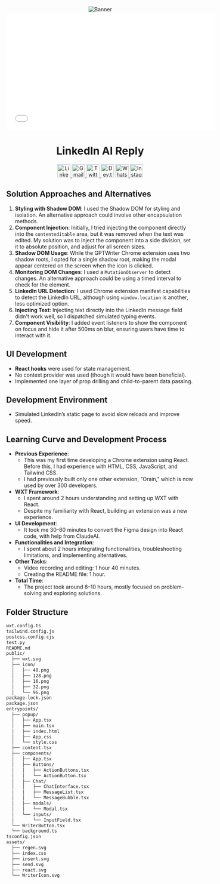 


<div align="center">
  <img src="media/banner.png" alt="Banner" />
</div>


<div align="center">
  <iframe width="560" height="315" src="media/working.mp4" frameborder="0" allowfullscreen></iframe>
</div>



<div align="center">
  <h1>LinkedIn AI Reply</h1>
  <a href="https://www.linkedin.com/in/karthikeyakollu/" target="_blank">
    <img src="https://img.shields.io/static/v1?message=LinkedIn&logo=linkedin&label=&color=0077B5&logoColor=white&labelColor=&style=flat" height="35" alt="LinkedIn logo" />
  </a>
  <a href="mailto:mail@karthikeyakollu.me" target="_blank">
    <img src="https://img.shields.io/static/v1?message=Gmail&logo=gmail&label=&color=D14836&logoColor=white&labelColor=&style=flat" height="35" alt="Gmail logo" />
  </a>
  <a href="https://twitter.com/karthikeya2412" target="_blank">
    <img src="https://img.shields.io/static/v1?message=Twitter&logo=twitter&label=&color=1DA1F2&logoColor=white&labelColor=&style=flat" height="35" alt="Twitter logo" />
  </a>
  <img src="https://img.shields.io/static/v1?message=dev.to&logo=dev.to&label=&color=0A0A0A&logoColor=white&labelColor=&style=flat" height="35" alt="Dev.to logo" />
  <a href="https://wa.me/+919346332404" target="_blank">
    <img src="https://img.shields.io/static/v1?message=Whatsapp&logo=whatsapp&label=&color=25D366&logoColor=white&labelColor=&style=flat" height="35" alt="Whatsapp logo" />
  </a>
  <a href="https://www.instagram.com/karthikeya.kollu/" target="_blank">
    <img src="https://img.shields.io/static/v1?message=Instagram&logo=instagram&label=&color=E4405F&logoColor=white&labelColor=&style=flat" height="35" alt="Instagram logo" />
  </a>
</div>

## Solution Approaches and Alternatives

1. **Styling with Shadow DOM**: I used the Shadow DOM for styling and isolation. An alternative approach could involve other encapsulation methods.
2. **Component Injection**: Initially, I tried injecting the component directly into the `contenteditable` area, but it was removed when the text was edited. My solution was to inject the component into a side division, set it to absolute position, and adjust for all screen sizes.
3. **Shadow DOM Usage**: While the GPTWriter Chrome extension uses two shadow roots, I opted for a single shadow root, making the modal appear centered on the screen when the icon is clicked.
4. **Monitoring DOM Changes**: I used a `MutationObserver` to detect changes. An alternative approach could be using a timed interval to check for the element.
5. **LinkedIn URL Detection**: I used Chrome extension manifest capabilities to detect the LinkedIn URL, although using `window.location` is another, less optimized option.
6. **Injecting Text**: Injecting text directly into the LinkedIn message field didn't work well, so I dispatched simulated typing events.
7. **Component Visibility**: I added event listeners to show the component on focus and hide it after 500ms on blur, ensuring users have time to interact with it.

## UI Development

- **React hooks** were used for state management.
- No context provider was used (though it would have been beneficial).
- Implemented one layer of prop drilling and child-to-parent data passing.

## Development Environment

- Simulated LinkedIn’s static page to avoid slow reloads and improve speed.

## Learning Curve and Development Process

- **Previous Experience**:
  - This was my first time developing a Chrome extension using React. Before this, I had experience with HTML, CSS, JavaScript, and Tailwind CSS.
  - I had previously built only one other extension, "Orain," which is now used by over 300 developers.
- **WXT Framework**:
  - I spent around 2 hours understanding and setting up WXT with React.
  - Despite my familiarity with React, building an extension was a new experience.
- **UI Development**:
  - It took me 30–80 minutes to convert the Figma design into React code, with help from ClaudeAI.
- **Functionalities and Integration**:
  - I spent about 2 hours integrating functionalities, troubleshooting limitations, and implementing alternatives.
- **Other Tasks**:
  - Video recording and editing: 1 hour 40 minutes.
  - Creating the README file: 1 hour.
- **Total Time**:
  - The project took around 6–10 hours, mostly focused on problem-solving and exploring solutions.

## Folder Structure

```bash
wxt.config.ts
tailwind.config.js
postcss.config.cjs
test.py
README.md
public/
  ├── wxt.svg
  ├── icon/
  │   ├── 48.png
  │   ├── 128.png
  │   ├── 16.png
  │   ├── 32.png
  │   └── 96.png
package-lock.json
package.json
entrypoints/
  ├── popup/
  │   ├── App.tsx
  │   ├── main.tsx
  │   ├── index.html
  │   ├── App.css
  │   └── style.css
  ├── content.tsx
  ├── components/
  │   ├── App.tsx
  │   ├── Buttons/
  │   │   ├── ActionButtons.tsx
  │   │   └── ActionButton.tsx
  │   ├── Chat/
  │   │   ├── ChatInterface.tsx
  │   │   ├── MessageList.tsx
  │   │   └── MessageBubble.tsx
  │   ├── modals/
  │   │   └── Modal.tsx
  │   └── inputs/
  │       └── InputField.tsx
  └── WriterButton.tsx
  └── background.ts
tsconfig.json
assets/
  ├── regen.svg
  ├── index.css
  ├── insert.svg
  ├── send.svg
  ├── react.svg
  └── WriterIcon.svg
```
